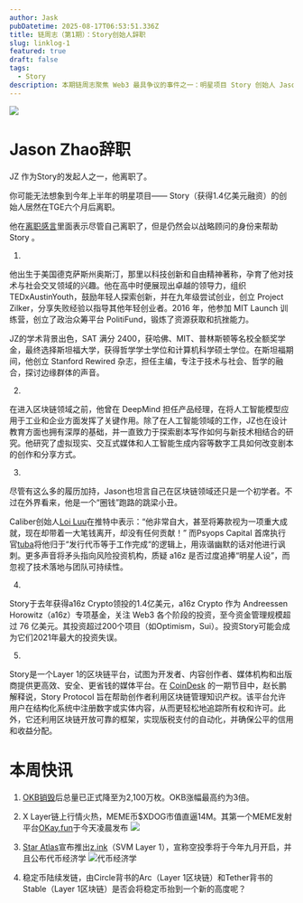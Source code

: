 ```yaml
---
author: Jask
pubDatetime: 2025-08-17T06:53:51.336Z
title: 链周志（第1期）：Story创始人辞职
slug: linklog-1
featured: true
draft: false
tags:
  - Story
description: 本期链周志聚焦 Web3 最具争议的事件之一：明星项目 Story 创始人 Jason Zhao 在TGE仅六个月后宣布离职。这个曾获 a16z 领投 1.4 亿美元的“叙事公链”，是否正走向失控？我们梳理事件全貌，还原一个天才少年创业者与资本共舞后的退场。
---
```

![](https://pbs.twimg.com/media/Gycpm4vaUAAUIr2?format=jpg&name=900x900)

# Jason Zhao辞职
JZ 作为Story的发起人之一，他离职了。

你可能无法想象到今年上半年的明星项目—— Story（获得1.4亿美元融资）的创始人居然在TGE六个月后离职。

他在[离职感言](https://x.com/jasonjzhao/status/1956578327587869104)里面表示尽管自己离职了，但是仍然会以战略顾问的身份来帮助 Story 。

1.
他出生于美国德克萨斯州奥斯汀，那里以科技创新和自由精神著称，孕育了他对技术与社会交叉领域的兴趣。他在高中时便展现出卓越的领导力，组织 TEDxAustinYouth，鼓励年轻人探索创新，并在九年级尝试创业，创立 Project Zilker，分享失败经验以指导其他年轻创业者。2016 年，他参加 MIT Launch 训练营，创立了政治众筹平台 PolitiFund，锻炼了资源获取和抗挫能力。

JZ的学术背景出色，SAT 满分 2400，获哈佛、MIT、普林斯顿等名校全额奖学金，最终选择斯坦福大学，获得哲学学士学位和计算机科学硕士学位。在斯坦福期间，他创立 Stanford Rewired 杂志，担任主编，专注于技术与社会、哲学的融合，探讨边缘群体的声音。

2.
在进入区块链领域之前，他曾在 DeepMind 担任产品经理，在将人工智能模型应用于工业和企业方面发挥了关键作用。除了在人工智能领域的工作，JZ也在设计教育方面也拥有深厚的基础，并一直致力于探索剧本写作如何与新技术相结合的研究。他研究了虚拟现实、交互式媒体和人工智能生成内容等数字工具如何改变剧本的创作和分享方式。

3.
尽管有这么多的履历加持，Jason也坦言自己在区块链领域还只是一个初学者。不过在外界看来，他是一个“圈钱”跑路的跳梁小丑。

Caliber创始人[Loi Luu](https://x.com/loi_luu/status/1956741770626347519)在推特中表示：“他非常自大，甚至将筹款视为一项重大成就，现在却带着一大笔钱离开，却没有任何贡献！” 而Psyops Capital 首席执行官[tuba](https://x.com/0xtuba/status/1956622098513940701)将他归于“发行代币等于工作完成“的逻辑上，用诙谐幽默的话对他进行讽刺。更多声音将矛头指向风险投资机构，质疑 a16z 是否过度追捧“明星人设”，而忽视了技术落地与团队可持续性。

4.
Story于去年获得a16z Crypto领投的1.4亿美元，a16z Crypto 作为 Andreessen Horowitz（a16z）专项基金，关注 Web3 各个阶段的投资，至今资金管理规模超过 76 亿美元。其投资超过200个项目（如Optimism，Sui）。投资Story可能会成为它们2021年最大的投资失误。

5.
Story是一个Layer 1的区块链平台，试图为开发者、内容创作者、媒体机构和出版商提供更高效、安全、更省钱的媒体平台。在 [CoinDesk](https://www.youtube.com/watch?v=6eDVJQMzKVM&t=137s) 的一期节目中，赵长鹏解释说，Story Protocol 旨在帮助创作者利用区块链管理知识产权。该平台允许用户在结构化系统中注册数字或实体内容，从而更轻松地追踪所有权和许可。此外，它还利用区块链开放可靠的框架，实现版税支付的自动化，并确保公平的信用和收益分配。

# 本周快讯
1. [OKB销毁](https://www.okx.com/zh-hans/feed/post/52402484542656?shortCode=j9oEToK&deeplink=okx%253A%252F%252Fapp%252Fminiapp%253Fappid%253Dmarket%2526pageurl%253D%252Ffeed%252Fdetail%2526contentId%253D52402484542656&link_from=sharing&content_scene=market_feed_detail)后总量已正式降至为2,100万枚。OKB涨幅最高约为3倍。

2. X Layer链上行情火热，MEME币$XDOG市值直逼14M。其第一个MEME发射平台[OKay.fun](https://x.com/okaydotfun/status/1956789956850139540)于今天凌晨发布
![](https://pbs.twimg.com/media/GyfqFqHbgAAy2Pm?format=jpg&name=900x900)

3. [Star Atlas](https://x.com/staratlas/status/1955703888763580862)宣布推出[z.ink](https://x.com/ZinkSVM)（SVM Layer 1），宣称空投季将于今年九月开启，并且公布代币经济学
![代币经济学](https://pbs.twimg.com/media/GyVgFO2a4AMvTNP?format=jpg&name=4096x4096)

4. 稳定币陆续发链，由Circle背书的Arc（Layer 1区块链）和Tether背书的Stable（Layer 1区块链）是否会将稳定币抬到一个新的高度呢？